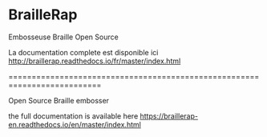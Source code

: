 # BrailleRap

Embosseuse Braille Open Source

La documentation complete est disponible ici http://braillerap.readthedocs.io/fr/master/index.html



==========================================================================

Open Source Braille embosser


the full documentation is available here https://braillerap-en.readthedocs.io/en/master/index.html


